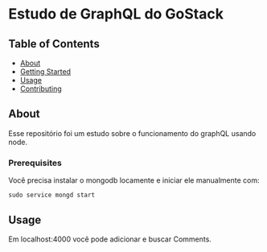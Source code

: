 # Estudo de GraphQL do GoStack

## Table of Contents

- [About](#about)
- [Getting Started](#getting_started)
- [Usage](#usage)
- [Contributing](../CONTRIBUTING.md)

## About <a name = "about"></a>

Esse repositório foi um estudo sobre o funcionamento do graphQL usando node.

### Prerequisites

Você precisa instalar o mongodb locamente e iniciar ele manualmente com:

```
sudo service mongd start
```

## Usage <a name = "usage"></a>

Em localhost:4000 você pode adicionar e buscar Comments.
